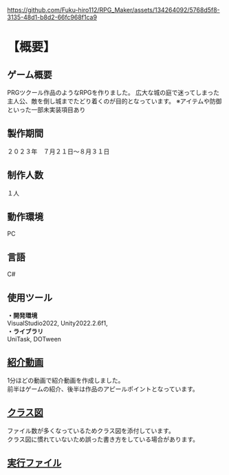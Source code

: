https://github.com/Fuku-hiro112/RPG_Maker/assets/134264092/5768d5f8-3135-48d1-b8d2-66fc968f1ca9
# 【概要】  
## ゲーム概要  
PRGツクール作品のようなRPGを作りました。
広大な城の庭で迷ってしまった主人公、敵を倒し城までたどり着くのが目的となっています。
※アイテムや防御といった一部未実装項目あり
  
## 製作期間   
２０２３年　７月２１日～８月３１日  
  
## 制作人数  
１人 
  
## 動作環境  
PC  
  
## 言語  
C#  
  
## 使用ツール    
**・開発環境**   
VisualStudio2022, Unity2022.2.6f1,  
**・ライブラリ**  
UniTask, DOTween   
  
## [紹介動画](https://drive.google.com/drive/folders/1OQlcAl38-jSTPEbL7Vjf-TP6U1xbq0OW)   
1分ほどの動画で紹介動画を作成しました。  
前半はゲームの紹介、後半は作品のアピールポイントとなっています。
  
## [クラス図](https://drive.google.com/drive/folders/11NZK1Bs4woaGELDTz8h22lZwatt-vurF)  
ファイル数が多くなっているためクラス図を添付しています。  
クラス図に慣れていないため誤った書き方をしている場合があります。  
  
## [実行ファイル](https://drive.google.com/drive/folders/1hvTd0I4D8y7NWB5S7hCBg6BwRt79lj9N?usp=drive_link)  
